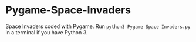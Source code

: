 # Pygame-Space-Invaders
Space Invaders coded with Pygame. Run `python3 Pygame Space Invaders.py` in a terminal if you have Python 3.
